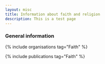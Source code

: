 ```yaml
---
layout: misc
title: Information about faith and religion
description: This is a test page
---
```


### General information

{% include organisations tag="Faith" %}

{% include publications tag="Faith" %}

